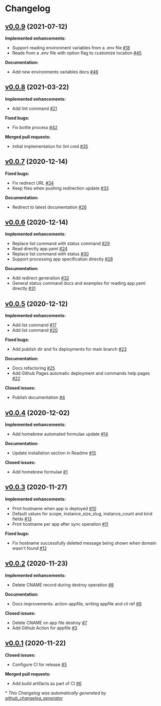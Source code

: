 # Changelog

## [v0.0.9](https://github.com/renehernandez/appfile/tree/v0.0.9) (2021-07-12)

**Implemented enhancements:**

- Support reading environment variables from a .env file [\#18](https://github.com/renehernandez/appfile/issues/18)
- Reads from a .env file with option flag to customize location [\#45](https://github.com/renehernandez/appfile/pull/45)

**Documentation:**

- Add new environments variables docs [\#46](https://github.com/renehernandez/appfile/pull/46)

## [v0.0.8](https://github.com/renehernandez/appfile/tree/v0.0.8) (2021-03-22)

**Implemented enhancements:**

- Add lint command [\#21](https://github.com/renehernandez/appfile/issues/21)

**Fixed bugs:**

- Fix bottle process [\#42](https://github.com/renehernandez/appfile/pull/42)

**Merged pull requests:**

- Initial implementation for lint cmd [\#35](https://github.com/renehernandez/appfile/pull/35)

## [v0.0.7](https://github.com/renehernandez/appfile/tree/v0.0.7) (2020-12-14)

**Fixed bugs:**

- Fix redirect URL [\#34](https://github.com/renehernandez/appfile/pull/34)
- Keep files when pushing redirection update [\#33](https://github.com/renehernandez/appfile/pull/33)

**Documentation:**

- Redirect to latest documentation [\#26](https://github.com/renehernandez/appfile/issues/26)

## [v0.0.6](https://github.com/renehernandez/appfile/tree/v0.0.6) (2020-12-14)

**Implemented enhancements:**

- Replace list command with status command [\#29](https://github.com/renehernandez/appfile/issues/29)
- Read directly app.yaml [\#24](https://github.com/renehernandez/appfile/issues/24)
- Replace list command with status [\#30](https://github.com/renehernandez/appfile/pull/30)
- Support processing app specification directly [\#28](https://github.com/renehernandez/appfile/pull/28)

**Documentation:**

- Add redirect generation [\#32](https://github.com/renehernandez/appfile/pull/32)
- General status command docs and examples for reading app.yaml directly [\#31](https://github.com/renehernandez/appfile/pull/31)

## [v0.0.5](https://github.com/renehernandez/appfile/tree/v0.0.5) (2020-12-12)

**Implemented enhancements:**

- Add list command [\#17](https://github.com/renehernandez/appfile/issues/17)
- Add list command [\#20](https://github.com/renehernandez/appfile/pull/20)

**Fixed bugs:**

- Add publish dir and fix deployments for main branch [\#23](https://github.com/renehernandez/appfile/pull/23)

**Documentation:**

- Docs refactoring [\#25](https://github.com/renehernandez/appfile/pull/25)
- Add Github Pages automatic deployment and commands help pages [\#22](https://github.com/renehernandez/appfile/pull/22)

**Closed issues:**

- Publish documentation [\#4](https://github.com/renehernandez/appfile/issues/4)

## [v0.0.4](https://github.com/renehernandez/appfile/tree/v0.0.4) (2020-12-02)

**Implemented enhancements:**

- Add homebrew automated formulae update [\#14](https://github.com/renehernandez/appfile/pull/14)

**Documentation:**

- Update installation section in Readme [\#15](https://github.com/renehernandez/appfile/pull/15)

**Closed issues:**

- Add homebrew formulae [\#1](https://github.com/renehernandez/appfile/issues/1)

## [v0.0.3](https://github.com/renehernandez/appfile/tree/v0.0.3) (2020-11-27)

**Implemented enhancements:**

- Print hostname when app is deployed [\#10](https://github.com/renehernandez/appfile/issues/10)
- Default values for scope, instance\_size\_slug, instance\_count and kind fields [\#13](https://github.com/renehernandez/appfile/pull/13)
- Print hostname per app after sync operation [\#11](https://github.com/renehernandez/appfile/pull/11)

**Fixed bugs:**

- Fix hostname successfully deleted message being shown when domain wasn't found [\#12](https://github.com/renehernandez/appfile/pull/12)

## [v0.0.2](https://github.com/renehernandez/appfile/tree/v0.0.2) (2020-11-23)

**Implemented enhancements:**

- Delete CNAME record during destroy operation [\#8](https://github.com/renehernandez/appfile/pull/8)

**Documentation:**

- Docs improvements: action-appfile, writing appfile and cli ref [\#9](https://github.com/renehernandez/appfile/pull/9)

**Closed issues:**

- Delete CNAME on app file destroy  [\#7](https://github.com/renehernandez/appfile/issues/7)
- Add Github Action for appfile [\#3](https://github.com/renehernandez/appfile/issues/3)

## [v0.0.1](https://github.com/renehernandez/appfile/tree/v0.0.1) (2020-11-22)

**Closed issues:**

- Configure CI for release [\#5](https://github.com/renehernandez/appfile/issues/5)

**Merged pull requests:**

- Add build artifacts as part of CI [\#6](https://github.com/renehernandez/appfile/pull/6)



\* *This Changelog was automatically generated by [github_changelog_generator](https://github.com/github-changelog-generator/github-changelog-generator)*
